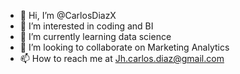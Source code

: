 - 👋 Hi, I’m @CarlosDiazX
- 👀 I’m interested in coding and BI
- 🌱 I’m currently learning data science
- 💞️ I’m looking to collaborate on Marketing Analytics
- 📫 How to reach me at Jh.carlos.diaz@gmail.com

<!---
CarlosDiazX/CarlosDiazX is a ✨ special ✨ repository because its `README.md` (this file) appears on your GitHub profile.
You can click the Preview link to take a look at your changes.
--->
